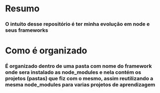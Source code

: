 # Resumo
### O intuito desse repositório é ter minha evolução em node e seus frameworks

# Como é organizado
### É organizado dentro de uma pasta com nome do framework onde sera instalado as node_modules e nela contém os projetos (pastas) que fiz com o mesmo, assim reutilizando a mesma node_modules para varias projetos de aprendizagem
